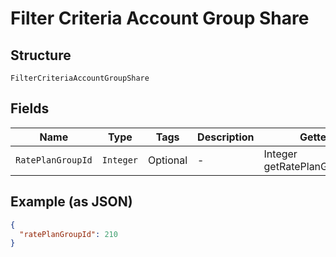 
# Filter Criteria Account Group Share

## Structure

`FilterCriteriaAccountGroupShare`

## Fields

| Name | Type | Tags | Description | Getter | Setter |
|  --- | --- | --- | --- | --- | --- |
| `RatePlanGroupId` | `Integer` | Optional | - | Integer getRatePlanGroupId() | setRatePlanGroupId(Integer ratePlanGroupId) |

## Example (as JSON)

```json
{
  "ratePlanGroupId": 210
}
```

